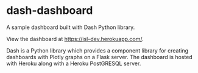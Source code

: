 # dash-dashboard
A sample dashboard built with Dash Python library.

View the dashboard at https://isl-dev.herokuapp.com/.

Dash is a Python library which provides a component library for creating dashboards with Plotly graphs on a Flask server. The dashboard is hosted with Heroku along with a Heroku PostGRESQL server.
